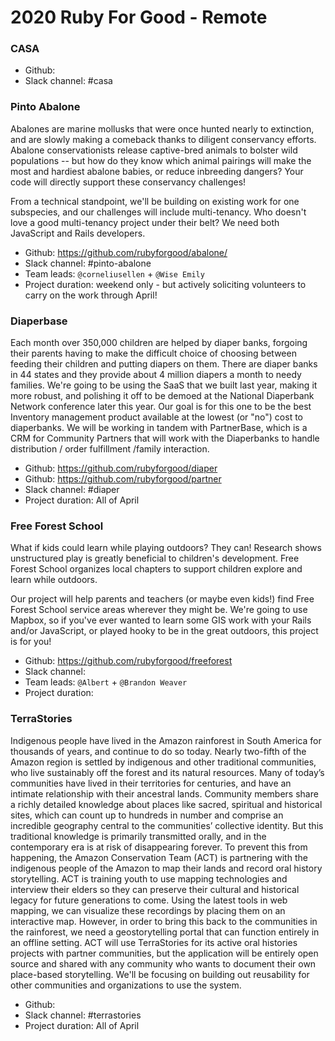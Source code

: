 # 2020 Ruby For Good - Remote

### CASA

* Github: 
* Slack channel: #casa

### Pinto Abalone

Abalones are marine mollusks that were once hunted nearly to extinction, and are slowly making a comeback thanks to diligent conservancy efforts.  Abalone conservationists release captive-bred animals to bolster wild populations -- but how do they know which animal pairings will make the most and hardiest abalone babies, or reduce inbreeding dangers?  Your code will directly support these conservancy challenges!

From a technical standpoint, we'll be building on existing work for one subspecies, and our challenges will include multi-tenancy.  Who doesn't love a good multi-tenancy project under their belt?  We need both JavaScript and Rails developers.

* Github: https://github.com/rubyforgood/abalone/
* Slack channel: #pinto-abalone
* Team leads: `@corneliusellen` + `@Wise Emily`
* Project duration: weekend only - but actively soliciting volunteers to carry on the work through April!

### Diaperbase

Each month over 350,000 children are helped by diaper banks, forgoing their parents having to make the difficult choice of choosing between feeding their children and putting diapers on them. There are diaper banks in 44 states and they provide about 4 million diapers a month to needy families. We're going to be using the SaaS that we built last year, making it more robust, and polishing it off to be demoed at the National Diaperbank Network conference later this year. Our goal is for this one to be the best Inventory management product available at the lowest (or "no") cost to diaperbanks. We will be working in tandem with PartnerBase, which is a CRM for Community Partners that will work with the Diaperbanks to handle distribution / order fulfillment /family interaction.
 
* Github: https://github.com/rubyforgood/diaper
* Github: https://github.com/rubyforgood/partner
* Slack channel: #diaper 
* Project duration: All of April

### Free Forest School
What if kids could learn while playing outdoors?  They can!  Research shows unstructured play is greatly beneficial to children's development.  Free Forest School organizes local chapters to support children explore and learn while outdoors.

Our project will help parents and teachers (or maybe even kids!) find Free Forest School service areas wherever they might be.  We're going to use Mapbox, so if you've ever wanted to learn some GIS work with your Rails and/or JavaScript, or played hooky to be in the great outdoors, this project is for you!

* Github: https://github.com/rubyforgood/freeforest
* Slack channel: 
* Team leads: `@Albert` + `@Brandon Weaver`
* Project duration: 

### TerraStories

Indigenous people have lived in the Amazon rainforest in South America for thousands of years, and continue to do so today. Nearly two-fifth of the Amazon region is settled by indigenous and other traditional communities, who live sustainably off the forest and its natural resources. Many of today’s communities have lived in their territories for centuries, and have an intimate relationship with their ancestral lands. Community members share a richly detailed knowledge about places like sacred, spiritual and historical sites, which can count up to hundreds in number and comprise an incredible geography central to the communities’ collective identity. But this traditional knowledge is primarily transmitted orally, and in the contemporary era is at risk of disappearing forever. To prevent this from happening, the Amazon Conservation Team (ACT) is partnering with the indigenous people of the Amazon to map their lands and record oral history storytelling. ACT is training youth to use mapping technologies and interview their elders so they can preserve their cultural and historical legacy for future generations to come. Using the latest tools in web mapping, we can visualize these recordings by placing them on an interactive map. However, in order to bring this back to the communities in the rainforest, we need a geostorytelling portal that can function entirely in an offline setting. ACT will use TerraStories for its active oral histories projects with partner communities, but the application will be entirely open source and shared with any community who wants to document their own place-based storytelling. We'll be focusing on building out reusability for other communities and organizations to use the system.

* Github: 
* Slack channel: #terrastories
* Project duration: All of April
